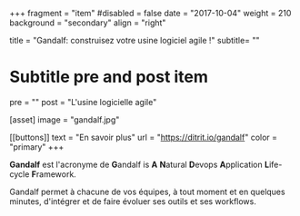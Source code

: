 +++
fragment = "item"
#disabled = false
date = "2017-10-04"
weight = 210
background = "secondary"
align = "right"

title = "Gandalf: construisez votre usine logiciel agile !"
subtitle= ""

# Subtitle pre and post item
pre = ""
post = "L'usine logicielle agile"

[asset]
  image = "gandalf.jpg"

[[buttons]]
  text = "En savoir plus"
  url = "https://ditrit.io/gandalf"
  color = "primary"
+++

<b>Gandalf</b> est l'acronyme de <b>G</b>andalf is <b>A</b> <b>N</b>atural <b>D</b>evops <b>A</b>pplication <b>L</b>ife-cycle <b>F</b>ramework.

Gandalf permet à chacune de vos équipes, à tout moment et en quelques minutes, d'intégrer et de faire évoluer ses outils et ses workflows.